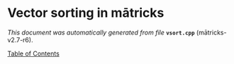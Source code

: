
# Vector sorting in mātricks
_This document was automatically generated from file_ **`vsort.cpp`** (mātricks-v2.7-r6).


[Table of Contents](README.md)
